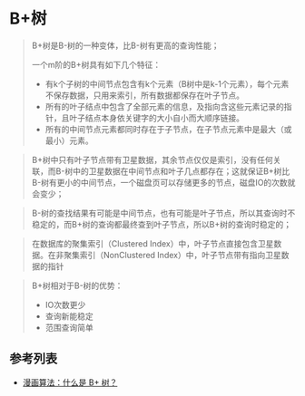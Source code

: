 # B+树
> B+树是B-树的一种变体，比B-树有更高的查询性能；
>
> 一个m阶的B+树具有如下几个特征：
> - 有k个子树的中间节点包含有k个元素（B树中是k-1个元素），每个元素不保存数据，只用来索引，所有数据都保存在叶子节点。
> - 所有的叶子结点中包含了全部元素的信息，及指向含这些元素记录的指针，且叶子结点本身依关键字的大小自小而大顺序链接。
> - 所有的中间节点元素都同时存在于子节点，在子节点元素中是最大（或最小）元素。

> B+树中只有叶子节点带有卫星数据，其余节点仅仅是索引，没有任何关联，而B-树中的卫星数据在中间节点和叶子几点都存在；这就保证B+树比B-树有更小的中间节点，一个磁盘页可以存储更多的节点，磁盘IO的次数就会变少；

> B-树的查找结果有可能是中间节点，也有可能是叶子节点，所以其查询时不稳定的，而B+树的查询都最终查到叶子节点，所以B+树的查询时稳定的；

> 在数据库的聚集索引（Clustered Index）中，叶子节点直接包含卫星数据。在非聚集索引（NonClustered Index）中，叶子节点带有指向卫星数据的指针

> B+树相对于B-树的优势：
> - IO次数更少
> - 查询新能稳定
> - 范围查询简单

## 参考列表
- [漫画算法：什么是 B+ 树？](https://www.jianshu.com/p/1f2560f0e87f)


